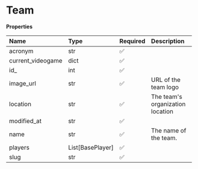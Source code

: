 # Team

**Properties**

| Name              | Type             | Required | Description                      |
| :---------------- | :--------------- | :------- | :------------------------------- |
| acronym           | str              | ✅       |                                  |
| current_videogame | dict             | ✅       |                                  |
| id\_              | int              | ✅       |                                  |
| image_url         | str              | ✅       | URL of the team logo             |
| location          | str              | ✅       | The team's organization location |
| modified_at       | str              | ✅       |                                  |
| name              | str              | ✅       | The name of the team.            |
| players           | List[BasePlayer] | ✅       |                                  |
| slug              | str              | ✅       |                                  |
